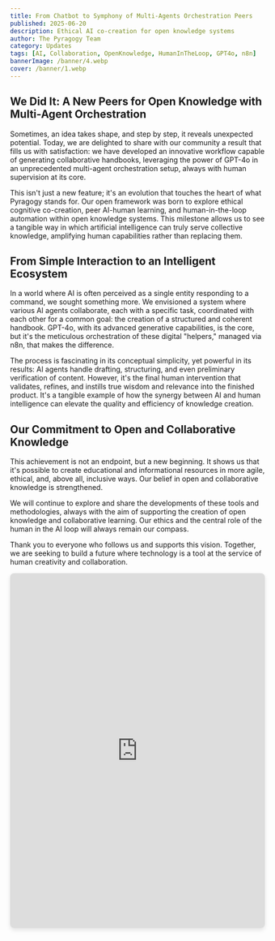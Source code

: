 ```yaml
---
title: From Chatbot to Symphony of Multi-Agents Orchestration Peers
published: 2025-06-20
description: Ethical AI co-creation for open knowledge systems
author: The Pyragogy Team
category: Updates
tags: [AI, Collaboration, OpenKnowledge, HumanInTheLoop, GPT4o, n8n]
bannerImage: /banner/4.webp 
cover: /banner/1.webp 
---
```



## **We Did It: A New Peers for Open Knowledge with Multi-Agent Orchestration**

Sometimes, an idea takes shape, and step by step, it reveals unexpected potential. Today, we are delighted to share with our community a result that fills us with satisfaction: we have developed an innovative workflow capable of generating collaborative handbooks, leveraging the power of GPT-4o in an unprecedented multi-agent orchestration setup, always with human supervision at its core.

This isn't just a new feature; it's an evolution that touches the heart of what Pyragogy stands for. Our open framework was born to explore ethical cognitive co-creation, peer AI-human learning, and human-in-the-loop automation within open knowledge systems. This milestone allows us to see a tangible way in which artificial intelligence can truly serve collective knowledge, amplifying human capabilities rather than replacing them.


## **From Simple Interaction to an Intelligent Ecosystem**

In a world where AI is often perceived as a single entity responding to a command, we sought something more. We envisioned a system where various AI agents collaborate, each with a specific task, coordinated with each other for a common goal: the creation of a structured and coherent handbook. GPT-4o, with its advanced generative capabilities, is the core, but it's the meticulous orchestration of these digital "helpers," managed via n8n, that makes the difference.

The process is fascinating in its conceptual simplicity, yet powerful in its results: AI agents handle drafting, structuring, and even preliminary verification of content. However, it's the final human intervention that validates, refines, and instills true wisdom and relevance into the finished product. It's a tangible example of how the synergy between AI and human intelligence can elevate the quality and efficiency of knowledge creation.

## **Our Commitment to Open and Collaborative Knowledge**

This achievement is not an endpoint, but a new beginning. It shows us that it's possible to create educational and informational resources in more agile, ethical, and, above all, inclusive ways. Our belief in open and collaborative knowledge is strengthened.

We will continue to explore and share the developments of these tools and methodologies, always with the aim of supporting the creation of open knowledge and collaborative learning. Our ethics and the central role of the human in the AI loop will always remain our compass.

Thank you to everyone who follows us and supports this vision. Together, we are seeking to build a future where technology is a tool at the service of human creativity and collaboration.


<iframe
  id="n8n_workflow_embed"
  class="n8n_workflow_iframe"
  allow="clipboard-write"
  src="https://n8n.io/workflows/4904-generate-collaborative-handbooks-with-gpt-4o-multi-agent-orchestration-and-human-review/"
  style="width: 100%; height: 700px; border: none; border-radius: 8px; box-shadow: 0 4px 8px rgba(0,0,0,0.1);"
></iframe>
